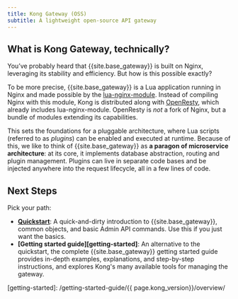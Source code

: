 ```yaml
---
title: Kong Gateway (OSS)
subtitle: A lightweight open-source API gateway
---
```


## What is Kong Gateway, technically?

You’ve probably heard that {{site.base_gateway}} is built on Nginx, leveraging its stability and efficiency. But how is this possible exactly?

To be more precise, {{site.base_gateway}} is a Lua application running in Nginx and made possible by the [lua-nginx-module](https://github.com/openresty/lua-nginx-module). Instead of compiling Nginx with this module, Kong is distributed along with [OpenResty](https://openresty.org/), which already includes lua-nginx-module. OpenResty is *not* a fork of Nginx, but a bundle of modules extending its capabilities.

This sets the foundations for a pluggable architecture, where Lua scripts (referred to as *plugins*) can be enabled and executed at runtime. Because of this, we like to think of {{site.base_gateway}} as **a paragon of microservice architecture**: at its core, it implements database abstraction, routing and plugin management. Plugins can live in separate code bases and be injected anywhere into the request lifecycle, all in a few lines of code.

## Next Steps

Pick your path:
* **[Quickstart][quickstart]**: A quick-and-dirty introduction to
{{site.base_gateway}}, common objects, and basic Admin API commands. Use this
if you just want the basics.
* **[Getting started guide][getting-started]**: An alternative to the
quickstart, the complete {{site.base_gateway}} getting started guide provides
in-depth examples, explanations, and step-by-step instructions, and explores
Kong's many available tools for managing the gateway.

[quickstart]: /{{page.kong_version}}/getting-started/quickstart
[configuring-a-service]: /{{page.kong_version}}/getting-started/configuring-a-service
[enabling-plugins]: /{{page.kong_version}}/getting-started/enabling-plugins
[getting-started]: /getting-started-guide/{{ page.kong_version}}/overview/
